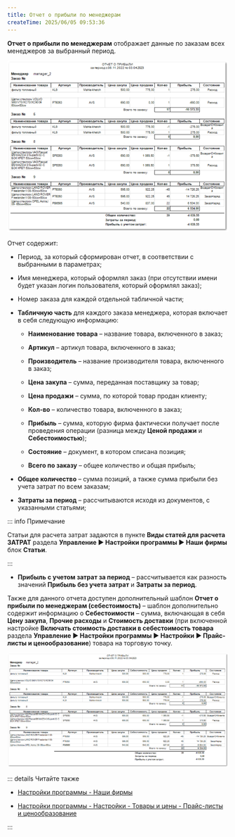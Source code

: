 ```yaml
---
title: Отчет о прибыли по менеджерам
createTime: 2025/06/05 09:53:36
---
```

**Отчет о прибыли по менеджерам** отображает данные по заказам всех менеджеров за выбранный период.

![](../../../assets/work/three/070.png)

Отчет содержит:

- Период, за который сформирован отчет, в соответствии с выбранными в параметрах;

- Имя менеджера, который оформлял заказ (при отсутствии имени будет указан логин пользователя, который оформлял заказ);

- Номер заказа для каждой отдельной табличной части;

- **Табличную часть** для каждого заказа менеджера, которая включает в себя следующую информацию:

    - **Наименование товара** – название товара, включенного в заказ;

    - **Артикул** – артикул товара, включенного в заказ;

    - **Производитель** – название производителя товара, включенного в заказ;

    - **Цена закупа** – сумма, переданная поставщику за товар;

    - **Цена продажи** – сумма, по которой товар продан клиенту;

    - **Кол-во** – количество товара, включенного в заказ;

    - **Прибыль** – сумма, которую фирма фактически получает после проведения операции (разница между **Ценой продажи** и **Себестоимостью**);

    - **Состояние** – документ, в котором списана позиция;

    - **Всего по заказу** – общее количество и общая прибыль;

- **Общее количество** – сумма позиций, а также сумма прибыли без учета затрат по всем заказам;

- **Затраты за период** – рассчитываются исходя из документов, с указанными статьями;

::: info Примечание

Статьи для расчета затрат задаются в пункте **Виды статей для расчета ЗАТРАТ** раздела **Управление ► Настройки программы ► Наши фирмы** блок **Статьи**.

:::

- **Прибыль с учетом затрат за период** – рассчитывается как разность значений **Прибыль без учета затрат** и **Затраты за период**.

Также для данного отчета доступен дополнительный шаблон **Отчет о прибыли по менеджерам (себестоимость)** – шаблон дополнительно содержит информацию о **Себестоимости** – сумма, включающая в себя **Цену закупа**, **Прочие расходы** и **Стоимость доставки** (при включенной настройке **Включать стоимость доставки в себестоимость товара** раздела  **Управление ► Настройки программы ► Настройки ► Прайс-листы и ценообразование**) товара на торговую точку.

![](../../../assets/work/three/071.png)

::: details Читайте также

- [Настройки программы - Наши фирмы](../../../specification/upravlenie/nastrojki_programmy/nashi_firmy.md)

- [Настройки программы - Настройки - Товары и цены - Прайс-листы и ценообразование](../../../specification/upravlenie/nastrojki_programmy/nastrojki/tovary_i_tseny/prajs-listy_i_tsenoobrazovanie.md) 

:::